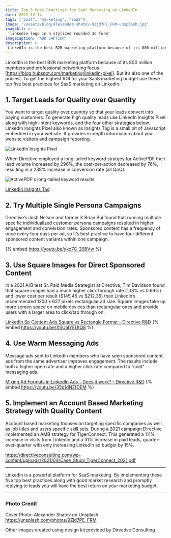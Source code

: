 ```yaml
---
title: Top 5 Best Practices for SaaS Marketing on LinkedIn
date: 2022-12-14
tags: ["post", "marketing", "SaaS"]
image: '/assets/blog/alexander-shatov-9Zjd7PE_FRM-unsplash.jpg'
imageAlt: >
 'linkedin logo in a stylized rounded 3d form'
imageCaption: 'ADD CAPTION'
description: >
 LinkedIn is the best B2B marketing platform because of its 800 million members and professional networking focus. But it’s also one of the priciest. To get the highest ROI for your SaaS marketing budget use these top five best practices for SaaS marketing on LinkedIn. (Written as part of final stage of a job application/interviewing process in 2022.)
---
```


LinkedIn is the best B2B marketing platform because of its 800 million members and professional networking focus [https://blog.hubspot.com/marketing/linkedin-pixel]. But it’s also one of the priciest. To get the highest ROI for your SaaS marketing budget use these top five best practices for SaaS marketing on LinkedIn.


## 1. Target Leads for Quality over Quantity  

You want to target quality over quantity so that your leads convert into paying customers. To generate high quality leads use LinkedIn Insights Pixel along with high-intent keywords, and the four other strategies below. LinkedIn Insights Pixel also known as Insights Tag is a small bit of Javascript embedded in your website. It provides in-depth information about your website visitors and campaign reporting. 


![LinkedIn Insights Pixel](https://dev-to-uploads.s3.amazonaws.com/uploads/articles/tqhs4hhrwl5v8willlrb.png)

When Directive employed a long-tailed keyword stratgey for ActivePDF their lead volume increased by 296%, the cost-per-action decreased by 76%, resulting in a 238% increase in conversion rate (all QoQ).


![ActivePDF's long-tailed keyword results](https://dev-to-uploads.s3.amazonaws.com/uploads/articles/4ubxb16kk6snwcyhd1j2.png)

[LinkedIn Insights  Tag](https://www.linkedin.com/help/lms/answer/a418880/add-the-linkedin-insight-tag-to-your-website?lang=en)


## 2. Try Multiple Single Persona Campaigns

Directive’s Josh Nelson and former X Brian Bui found that running multiple specific individualized customer persona campaigns resulted in higher engagement and conversion rates.
Sponsored content has a frequency of once every four days per ad, so it’s best practice to have four different sponsored content variants within one campaign. 

{% embed https://youtu.be/yko7C-298Vw %}

## 3. Use Square Images for Direct Sponsored Content

In a 2021 A/B test Sr. Paid Media Strategist at Directive, Tim Davidson found that square images had a much higher click through rate (1.18% vs 0.69%) and lower cost per result ($145.45 vs $212.35) than LinkedIn’s recommended 1200 x 627 pixels rectangular ad size. Square images take up more screen space on mobile devices than rectangular ones and provide users with a larger area to click/tap through on.

[LinkedIn Sp Content Ads Square vs Rectangle Format - Directive R&D]( https://youtu.be/XSUaIYEUtQ8)
{% embed https://youtu.be/XSUaIYEUtQ8 %}

## 4. Use Warm Messaging Ads

Message ads sent to LinkedIn members who have seen sponsored content ads from the same advertiser improves engagement. The results include both a higher open rate and a higher click rate compared to “cold” messaging ads.

[Mixing Ad Formats in LinkedIn Ads - Does it work? - Directive R&D]( https://youtu.be/35p1dNZfDEM)
{% embed https://youtu.be/35p1dNZfDEM %}

## 5. Implement an Account Based Marketing Strategy with Quality Content

Account based marketing focuses on targeting specific companies as well as job titles and users specific skill sets. During a 2021 campaign Directive implemented an AMB strategy for TigerConnect. This generated a 111% increase in visits from LinkedIn and a 31% increase in paid leads, quarter-over-quarter with only increasing LinkedIn ad budget by 15%.

https://directiveconsulting.com/wp-content/uploads/2021/04/Case_Study_TigerConnect_2021.pdf

---

LinkedIn is a powerful platform for SaaS marketing. By implementing these five top best practices along with good market research and promptly replying to leads you will have the best return on your marketing budget.

---
### Photo Credit
Cover Photo: Alexander Shatov on Unsplash https://unsplash.com/photos/9Zjd7PE_FRM

Other images created using design kit provided by Directive Consulting

